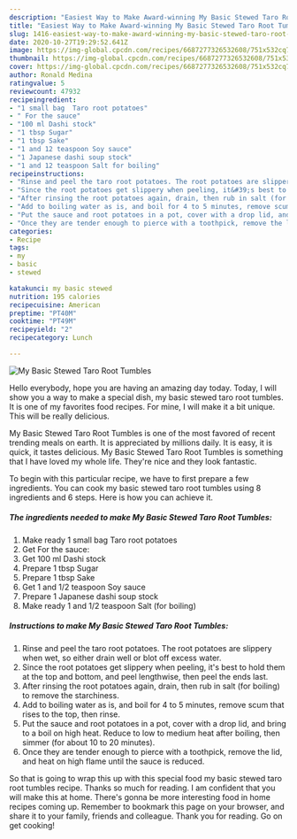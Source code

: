 ```yaml
---
description: "Easiest Way to Make Award-winning My Basic Stewed Taro Root Tumbles"
title: "Easiest Way to Make Award-winning My Basic Stewed Taro Root Tumbles"
slug: 1416-easiest-way-to-make-award-winning-my-basic-stewed-taro-root-tumbles
date: 2020-10-27T19:29:52.641Z
image: https://img-global.cpcdn.com/recipes/6687277326532608/751x532cq70/my-basic-stewed-taro-root-tumbles-recipe-main-photo.jpg
thumbnail: https://img-global.cpcdn.com/recipes/6687277326532608/751x532cq70/my-basic-stewed-taro-root-tumbles-recipe-main-photo.jpg
cover: https://img-global.cpcdn.com/recipes/6687277326532608/751x532cq70/my-basic-stewed-taro-root-tumbles-recipe-main-photo.jpg
author: Ronald Medina
ratingvalue: 5
reviewcount: 47932
recipeingredient:
- "1 small bag  Taro root potatoes"
- " For the sauce"
- "100 ml Dashi stock"
- "1 tbsp Sugar"
- "1 tbsp Sake"
- "1 and 12 teaspoon Soy sauce"
- "1 Japanese dashi soup stock"
- "1 and 12 teaspoon Salt for boiling"
recipeinstructions:
- "Rinse and peel the taro root potatoes. The root potatoes are slippery when wet, so either drain well or blot off excess water."
- "Since the root potatoes get slippery when peeling, it&#39;s best to hold them at the top and bottom, and peel lengthwise, then peel the ends last."
- "After rinsing the root potatoes again, drain, then rub in salt (for boiling) to remove the starchiness."
- "Add to boiling water as is, and boil for 4 to 5 minutes, remove scum that rises to the top, then rinse."
- "Put the sauce and root potatoes in a pot, cover with a drop lid, and bring to a boil on high heat. Reduce to low to medium heat after boiling, then simmer (for about 10 to 20 minutes)."
- "Once they are tender enough to pierce with a toothpick, remove the lid, and heat on high flame until the sauce is reduced."
categories:
- Recipe
tags:
- my
- basic
- stewed

katakunci: my basic stewed 
nutrition: 195 calories
recipecuisine: American
preptime: "PT40M"
cooktime: "PT49M"
recipeyield: "2"
recipecategory: Lunch

---
```



![My Basic Stewed Taro Root Tumbles](https://img-global.cpcdn.com/recipes/6687277326532608/751x532cq70/my-basic-stewed-taro-root-tumbles-recipe-main-photo.jpg)

Hello everybody, hope you are having an amazing day today. Today, I will show you a way to make a special dish, my basic stewed taro root tumbles. It is one of my favorites food recipes. For mine, I will make it a bit unique. This will be really delicious.



My Basic Stewed Taro Root Tumbles is one of the most favored of recent trending meals on earth. It is appreciated by millions daily. It is easy, it is quick, it tastes delicious. My Basic Stewed Taro Root Tumbles is something that I have loved my whole life. They're nice and they look fantastic.


To begin with this particular recipe, we have to first prepare a few ingredients. You can cook my basic stewed taro root tumbles using 8 ingredients and 6 steps. Here is how you can achieve it.

<!--inarticleads1-->

##### The ingredients needed to make My Basic Stewed Taro Root Tumbles:

1. Make ready 1 small bag  Taro root potatoes
1. Get  For the sauce:
1. Get 100 ml Dashi stock
1. Prepare 1 tbsp Sugar
1. Prepare 1 tbsp Sake
1. Get 1 and 1/2 teaspoon Soy sauce
1. Prepare 1 Japanese dashi soup stock
1. Make ready 1 and 1/2 teaspoon Salt (for boiling)




<!--inarticleads2-->

##### Instructions to make My Basic Stewed Taro Root Tumbles:

1. Rinse and peel the taro root potatoes. The root potatoes are slippery when wet, so either drain well or blot off excess water.
1. Since the root potatoes get slippery when peeling, it&#39;s best to hold them at the top and bottom, and peel lengthwise, then peel the ends last.
1. After rinsing the root potatoes again, drain, then rub in salt (for boiling) to remove the starchiness.
1. Add to boiling water as is, and boil for 4 to 5 minutes, remove scum that rises to the top, then rinse.
1. Put the sauce and root potatoes in a pot, cover with a drop lid, and bring to a boil on high heat. Reduce to low to medium heat after boiling, then simmer (for about 10 to 20 minutes).
1. Once they are tender enough to pierce with a toothpick, remove the lid, and heat on high flame until the sauce is reduced.




So that is going to wrap this up with this special food my basic stewed taro root tumbles recipe. Thanks so much for reading. I am confident that you will make this at home. There's gonna be more interesting food in home recipes coming up. Remember to bookmark this page on your browser, and share it to your family, friends and colleague. Thank you for reading. Go on get cooking!

